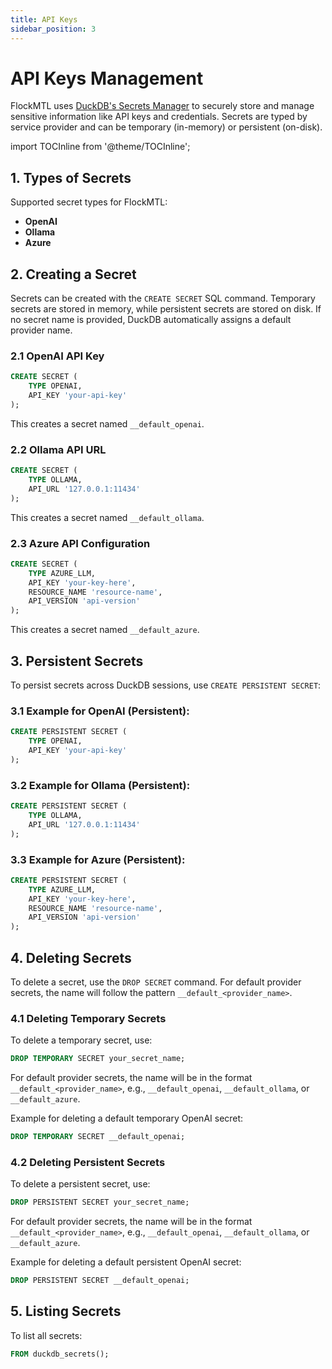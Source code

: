 ```yaml
---
title: API Keys
sidebar_position: 3
---
```


# API Keys Management

FlockMTL uses [DuckDB's Secrets Manager](https://duckdb.org/docs/configuration/secrets_manager.html) to securely store and manage sensitive information like API keys and credentials. Secrets are typed by service provider and can be temporary (in-memory) or persistent (on-disk).

import TOCInline from '@theme/TOCInline';

<TOCInline toc={toc} />

## 1. Types of Secrets

Supported secret types for FlockMTL:

- **OpenAI**
- **Ollama**
- **Azure**

## 2. Creating a Secret

Secrets can be created with the `CREATE SECRET` SQL command. Temporary secrets are stored in memory, while persistent secrets are stored on disk. If no secret name is provided, DuckDB automatically assigns a default provider name.

### 2.1 OpenAI API Key

```sql
CREATE SECRET (
    TYPE OPENAI,
    API_KEY 'your-api-key'
);
```

This creates a secret named `__default_openai`.

### 2.2 Ollama API URL

```sql
CREATE SECRET (
    TYPE OLLAMA,
    API_URL '127.0.0.1:11434'
);
```

This creates a secret named `__default_ollama`.

### 2.3 Azure API Configuration

```sql
CREATE SECRET (
    TYPE AZURE_LLM,
    API_KEY 'your-key-here',
    RESOURCE_NAME 'resource-name',
    API_VERSION 'api-version'
);
```

This creates a secret named `__default_azure`.

## 3. Persistent Secrets

To persist secrets across DuckDB sessions, use `CREATE PERSISTENT SECRET`:

### 3.1 Example for OpenAI (Persistent):

```sql
CREATE PERSISTENT SECRET (
    TYPE OPENAI,
    API_KEY 'your-api-key'
);
```

### 3.2 Example for Ollama (Persistent):

```sql
CREATE PERSISTENT SECRET (
    TYPE OLLAMA,
    API_URL '127.0.0.1:11434'
);
```

### 3.3 Example for Azure (Persistent):

```sql
CREATE PERSISTENT SECRET (
    TYPE AZURE_LLM,
    API_KEY 'your-key-here',
    RESOURCE_NAME 'resource-name',
    API_VERSION 'api-version'
);
```

## 4. Deleting Secrets

To delete a secret, use the `DROP SECRET` command. For default provider secrets, the name will follow the pattern `__default_<provider_name>`.

### 4.1 Deleting Temporary Secrets

To delete a temporary secret, use:

```sql
DROP TEMPORARY SECRET your_secret_name;
```

For default provider secrets, the name will be in the format `__default_<provider_name>`, e.g., `__default_openai`, `__default_ollama`, or `__default_azure`.

Example for deleting a default temporary OpenAI secret:

```sql
DROP TEMPORARY SECRET __default_openai;
```

### 4.2 Deleting Persistent Secrets

To delete a persistent secret, use:

```sql
DROP PERSISTENT SECRET your_secret_name;
```

For default provider secrets, the name will be in the format `__default_<provider_name>`, e.g., `__default_openai`, `__default_ollama`, or `__default_azure`.

Example for deleting a default persistent OpenAI secret:

```sql
DROP PERSISTENT SECRET __default_openai;
```

## 5. Listing Secrets

To list all secrets:

```sql
FROM duckdb_secrets();
```

